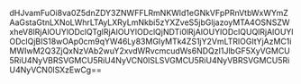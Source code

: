 dHJvamFuOi8va0Z5dnZDY3ZNWFFLRmNKWld1eGNkVFpPRnVtbWxWYmZAaGstaGtnLXNoLWhrLTAyLXRyLmNkbi5zYXZveS5jbGljazoyMTA4OSNSZWxheV8lRjAlOUYlODclQTglRjAlOUYlODclQjNDTi0lRjAlOUYlODclQUQlRjAlOUYlODclQjBIS18wOAp0cm9qYW46Ly83MGIyMTk4ZS1jY2VmLTRlOGItYjAzMC1iMWIwM2Q3ZjQxNzVAb2wuY2xvdWRvcmcudWs6NDQzI1JlbGF5XyVGMCU5RiU4NyVBRSVGMCU5RiU4NyVCN0lSLSVGMCU5RiU4NyVBRSVGMCU5RiU4NyVCN0lSXzEwCg==